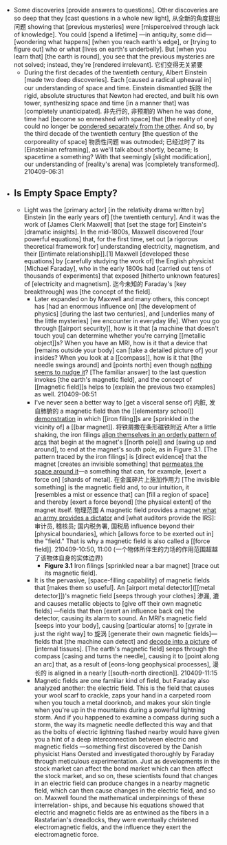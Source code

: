 - Some discoveries [provide answers to questions]. Other discoveries are so deep that they [cast questions in a whole new light], 从全新的角度提出问题 showing that [previous mysteries] were [misperceived through lack of knowledge]. You could [spend a lifetime] —in antiquity, some did—[wondering what happens] [when you reach earth's edge], or [trying to figure out] who or what [lives on earth's underbelly]. But [when you learn that] [the earth is round], you see that the previous mysteries are not solved; instead, they're [rendered irrelevant]. 它们变得无关紧要
    - During the first decades of the twentieth century, Albert Einstein [made two deep discoveries]. Each [caused a radical upheaval in] our understanding of space and time. Einstein dismantled 拆除 the rigid, absolute structures that Newton had erected, and built his own tower, synthesizing space and time [in a manner that] was [completely unanticipated]. 非先行的, 非预期的 When he was done, time had [become so enmeshed with space] that [the reality of one] could no longer be [pondered separately from the other](((z-EFMT4LZ))). And so, by the third decade of the twentieth century [the question of the corporeality of space] 物质性问题 was outmoded; 已经过时了 its [Einsteinian reframing], as we'll talk about shortly, became; Is spacetime a something? With that seemingly [slight modification], our understanding of [reality's arena] was [completely transformed].
210409-06:31
- ## Is Empty Space Empty?
    - Light was the [primary actor] [in the relativity drama written by] Einstein [in the early years of] [the twentieth century]. And it was the work of [James Clerk Maxwell] that [set the stage for] Einstein's [dramatic insights]. In the mid-1800s, Maxwell discovered [four powerful equations] that, for the first time, set out [a rigorous theoretical framework for] understanding electricity, magnetism, and their [[intimate relationship]].[1] Maxwell [developed these equations] by [carefully studying the work of] the English physicist [Michael Faraday], who in the early 1800s had [carried out tens of thousands of experiments] that exposed [hitherto unknown features] of [electricity and magnetism]. 迄今未知的 Faraday's [key breakthrough] was [the concept of the field]. 
        - Later expanded on by Maxwell and many others, this concept has [had an enormous influence on] [the development of physics] [during the last two centuries], and [underlies many of the little mysteries] [we encounter in everyday life]. When you go through [[airport security]], how is it that [a machine that doesn't touch you] can determine whether you're carrying [[metallic object]]s? When you have an MRI, how is it that a device that [remains outside your body] can [take a detailed picture of] your insides? When you look at a [[compass]], how is it that [the needle swings around] and [points north] even though [nothing seems to nudge it](((_Eklt4uTj)))? [The familiar answer] to the last question invokes [the earth's magnetic field], and the concept of [[magnetic field]]s helps to [explain the previous two examples] as well.
210409-06:51
        - I've never seen a better way to [get a visceral sense of] 内脏, 发自肺腑的 a magnetic field than the [[elementary school]] [demonstration](((LPnAW8src))) in which [[iron filing]]s are [sprinkled in the vicinity of] a [[bar magnet]]. 将铁屑撒在条形磁铁附近 After a little shaking, the iron filings [align themselves in an orderly pattern of arcs](((cgdxKHAXs))) that begin at the magnet's [[north pole]] and [swing up and around], to end at the magnet's south pole, as in Figure 3.1. [The pattern traced by the iron filings] is [direct evidence] that the magnet [creates an invisible something] that [permeates the space around it](((4JdZpstHz)))—a something that can, for example, [exert a force on] [shards of metal]. 在金属碎片上施加作用力 [The invisible something] is the magnetic field and, to our intuition, it [resembles a mist or essence that] can [fill a region of space] and thereby [exert a force beyond] [the physical extent] of the magnet itself. 物理范围 A magnetic field provides a magnet [what an army provides a dictator](((Qgc4zDAjC))) and [what auditors provide the IRS]: 审计员, 稽核员; 国内税务署, 国税局 influence beyond their [physical boundaries], which [allows force to be exerted out in] the "field." That is why a magnetic field is also called a [[force field]].
210409-10:50, 11:00
(一个物体所伴生的力场的作用范围超越了该物体自身的实体边界)
            - **Figure 3.1** Iron filings [sprinkled near a bar magnet] [trace out its magnetic field].
        - It is the pervasive, [space-filling capability] of magnetic fields that [makes them so useful]. An [airport metal detector]([[metal detector]])'s magnetic field [seeps through your clothes] 渗漏, 漉 and causes metallic objects to [give off their own magnetic fields] —fields that then [exert an influence back on] the detector, causing its alarm to sound. An MRI's magnetic field [seeps into your body], causing [particular atoms] to [gyrate in just the right way] to 旋涡 [generate their own magnetic fields]—fields that [the machine can detect] and [decode into a picture](((D_5CGNDP0))) of [internal tissues]. [The earth's magnetic field] seeps through the compass [casing and turns the needle], causing it to [point along an arc] that, as a result of [eons-long geophysical processes], 漫长的 is aligned in a nearly [[south-north direction]].
210409-11:15
        - Magnetic fields are one familiar kind of field, but Faraday also analyzed another: the electric field. This is the field that causes your wool scarf to crackle, zaps your hand in a carpeted room when you touch a metal doorknob, and makes your skin tingle when you're up in the mountains during a powerful lightning storm. And if you happened to examine a compass during such a storm, the way its magnetic needle deflected this way and that as the bolts of electric lightning flashed nearby would have given you a hint of a deep interconnection between electric and magnetic fields —something first discovered by the Danish physicist Hans Oersted and investigated thoroughly by Faraday through meticulous experimentation. Just as developments in the stock market can affect the bond market which can then affect the stock market, and so on, these scientists found that changes in an electric field can produce changes in a nearby magnetic field, which can then cause changes in the electric field, and so on. Maxwell found the mathematical underpinnings of these interrelation- ships, and because his equations showed that electric and magnetic fields are as entwined as the fibers in a Rastafarian's dreadlocks, they were eventually christened electromagnetic fields, and the influence they exert the electromagnetic force.
